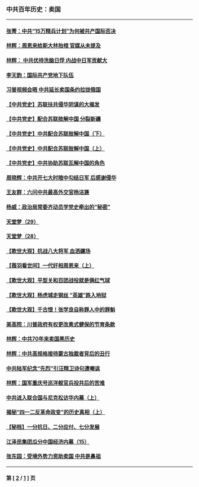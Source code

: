 ### 中共百年历史：卖国
---
#### [张菁：中共“15万精兵计划”为何被共产国际否决](../../pages/nf1176117/n13967677.md?10070430) 
#### [林辉：周恩来给斯大林抬棺 官媒从未提及](../../pages/nf1176117/n13961173.md?10070430) 
#### [林辉： 中共优待洗脑日俘 内战中日军贡献大](../../pages/nf1176117/n13624644.md?10070430) 
#### [李天韵：国际共产党地下队伍](../../pages/nf1176117/n13611808.md?10070430) 
#### [习普视频会晤 中共延长卖国条约拉拢俄国](../../pages/nf1176117/n13060971.md?10070430) 
#### [【中共党史】苏联扶共侵华阴谋的大揭发](../../pages/nf1176117/n13056050.md?10070430) 
#### [【中共党史】配合苏联肢解中国 分裂新疆](../../pages/nf1176117/n13040700.md?10070430) 
#### [【中共党史】中共配合苏联肢解中国（下）](../../pages/nf1176117/n13035660.md?10070430) 
#### [【中共党史】中共配合苏联肢解中国（上）](../../pages/nf1176117/n13030262.md?10070430) 
#### [【中共党史】中共协助苏联瓦解中国的角色](../../pages/nf1176117/n13018109.md?10070430) 
#### [周晓辉：中共开七大时暗中勾结日军 后感谢侵华](../../pages/nf1176117/n12921960.md?10070430) 
#### [王友群：六问中共最高外交官杨洁篪](../../pages/nf1176117/n12836495.md?10070430) 
#### [杨威：政治局常委齐动员学党史牵出的“秘密”](../../pages/nf1176117/n12764642.md?10070430) 
#### [天堂梦（29）](../../pages/nf1176117/n12408465.md?10070430) 
#### [天堂梦（28）](../../pages/nf1176117/n12408309.md?10070430) 
#### [【欺世大观】抗战八大将军 血洒疆场](../../pages/nf1176117/n12357044.md?10070430) 
#### [【薇羽看世间】一代奸相周恩来（上）](../../pages/nf1176117/n12401109.md?10070430) 
#### [【欺世大观】平型关和百团战役就是俩红气球](../../pages/nf1176117/n12359157.md?10070430) 
#### [【欺世大观】杨虎城走钢丝 “英雄”跌入地狱](../../pages/nf1176117/n12358840.md?10070430) 
#### [【欺世大观】千古恨！张学良自称罪人中的罪魁](../../pages/nf1176117/n12358629.md?10070430) 
#### [美高院：川普政府有权更改奥式健保的节育条款](../../pages/nf1176117/n12242171.md?10070430) 
#### [林辉：中共70年来卖国黑历史](../../pages/nf1176117/n11552181.md?10070430) 
#### [林辉：中共高规格接待蒙古独裁者背后的丑行](../../pages/nf1176117/n11225005.md?10070430) 
#### [中共陆军纪念“先烈”引汪精卫诗句遭嘲讽](../../pages/nf1176117/n11153345.md?10070430) 
#### [林辉：国军重庆号巡洋舰官兵投共后的苦难](../../pages/nf1176117/n10997801.md?10070430) 
#### [中共进入联合国与尼克松访华内幕（上）](../../pages/nf1176117/n10138788.md?10070430) 
#### [揭秘“四一二反革命政变”的历史真相（上）](../../pages/nf1176117/n9996650.md?10070430) 
#### [【秘档】一分抗日、二分应付、七分发展](../../pages/nf1176117/n9331484.md?10070430) 
#### [江泽民集团瓜分中国经济内幕（15）](../../pages/nf1176117/n9268584.md?10070430) 
#### [张东园：受境外势力资助卖国 中共是鼻祖](../../pages/nf1176117/n9272480.md?10070430) 

---
#### 第 [ [2](./2.md?10070430) / [1](./1.md?10070430) ] 页
